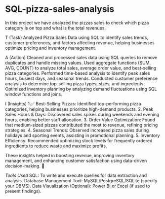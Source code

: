# SQL-pizza-sales-analysis
In this project we have analyzed the pizzas sales to check which pizza category is on top and what is the total revenues.

T (Task)
Analyzed Pizza Sales Data using SQL to identify sales trends, customer preferences, and factors affecting revenue, helping businesses optimize pricing and inventory management.

A (Action)
Cleaned and processed sales data using SQL queries to remove duplicates and handle missing values.
Used aggregate functions (SUM, AVG, COUNT) to analyze total sales, average order value, and best-selling pizza categories.
Performed time-based analysis to identify peak sales hours, busiest days, and seasonal trends.
Conducted customer preference analysis to determine top-selling pizza types, sizes, and ingredients.
Optimized inventory planning by analyzing demand fluctuations using SQL window functions and joins.

I (Insights)
1.✅ Best-Selling Pizzas: Identified top-performing pizza categories, helping businesses prioritize high-demand products.
2. Peak Sales Hours & Days: Discovered sales spikes during weekends and evening hours, enabling better staff allocation.
3. Order Value Optimization: Found that medium-sized pizzas contributed the most to revenue, refining pricing strategies.
4. Seasonal Trends: Observed increased pizza sales during holidays and sporting events, assisting in promotional planning.
5. Inventory Efficiency: Recommended optimizing stock levels for frequently ordered ingredients to reduce waste and maximize profits.

These insights helped in boosting revenue, improving inventory management, and enhancing customer satisfaction using data-driven decision-making. 🚀

*Tools Used*
SQL: To write and execute queries for data extraction and analysis.
Database Management Tool: MySQL/PostgreSQL/SQLite (specify your DBMS).
Data Visualization (Optional): Power BI or Excel (if used to present findings).
